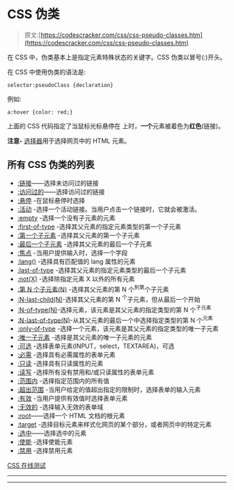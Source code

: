 # CSS 伪类

> 原文:[https://codescracker.com/css/css-pseudo-classes.htm](https://codescracker.com/css/css-pseudo-classes.htm)

在 CSS 中，伪类基本上是指定元素特殊状态的关键字。CSS 伪类以冒号(:)开头。

在 CSS 中使用伪类的语法是:

```
selector:pseudoClass {declaration}
```

例如:

```
a:hover {color: red;}
```

上面的 CSS 代码指定了当鼠标光标悬停在 上时，**一个**元素被着色为**红色**(链接)。

**注意-** [选择器](/css/css-selectors.htm)用于选择网页中的 HTML 元素。

## 所有 CSS 伪类的列表

*   [:链接](/css/css-anchor-pseudo-classes.htm)——选择未访问过的链接
*   [:访问过的](/css/css-anchor-pseudo-classes.htm)——选择访问过的链接
*   [:悬停](/css/css-anchor-pseudo-classes.htm) -在鼠标悬停时选择
*   [:活动](/css/css-anchor-pseudo-classes.htm) -选择一个活动链接。当用户点击一个链接时，它就会被激活。
*   [:empty](/css/css-empty-class.htm) -选择一个没有子元素的元素
*   [:first-of-type](/css/css-first-of-type-class.htm) -选择其父元素的指定元素类型的第一个子元素
*   [:第一个子元素](/css/css-first-child-class.htm) -选择其父元素的第一个子元素
*   [:最后一个子元素](/css/css-last-child-class.htm) -选择其父元素的最后一个子元素
*   [:焦点](/css/css-focus-class.htm) -当用户提供输入时，选择一个字段
*   [:lang()](/css/css-language-pseudo-class.htm) -选择具有匹配值的 lang 属性的元素
*   [:last-of-type](/css/css-last-of-type-class.htm) -选择其父元素的指定元素类型的最后一个子元素
*   [:not(X)](/css/css-negation-pseudo-class.htm) -选择除指定元素 X 以外的所有元素
*   [:第 N 个子元素(N)](/css/css-nth-child-class.htm) -选择其父元素的第 N 个<sup>到第</sup>个子元素
*   [:N-last-child(N)](/css/css-nth-last-child-class.htm)-选择其父元素的第 N <sup>个</sup>子元素，但从最后一个开始
*   [:N-of-type(N)](/css/css-nth-of-type-class.htm)-选择元素，该元素是其父元素的指定类型的第 N 个<sup>子元素</sup>
*   [:N-last-of-type(N)](/css/css-nth-last-of-type-class.htm)-从其父元素的最后一个中选择指定类型的第 N 个<sup>元素</sup>
*   [:only-of-type](/css/css-only-of-type-class.htm) -选择一个元素，该元素是其父元素的指定类型的唯一子元素
*   [:唯一子元素](/css/css-only-child-class.htm) -选择是其父元素的唯一子元素的元素
*   [:可选](/css/css-optional-class.htm) -选择表单元素(INPUT，select，TEXTAREA)，可选
*   [:必需](/css/css-required-class.htm) -选择具有必需属性的表单元素
*   [:只读](/css/css-read-only-class.htm) -选择具有只读属性的元素
*   [:读写](/css/css-read-write-class.htm) -选择所有没有禁用和/或只读属性的表单元素
*   [:范围内](/css/css-in-range-class.htm) -选择指定范围内的所有值
*   [:超出范围](/css/css-out-of-range-class.htm) -当用户给定的值超出指定的限制时，选择表单的输入元素
*   [:有效](/css/css-valid-class.htm) -当用户提供有效值时选择表单元素
*   [:无效的](/css/css-invalid-class.htm) -选择输入无效的表单域
*   [:root](/css/css-root-class.htm)——选择一个 HTML 文档的根元素
*   [:target](/css/css-target-pseudo-class.htm) -选择目标元素来样式化网页的某个部分，或者网页中的特定元素
*   [:选中](/css/css-ui-element-states-pseudo-classes.htm)——选择选中的元素
*   [:使能](/css/css-ui-element-states-pseudo-classes.htm) -选择使能元素
*   [:禁用](/css/css-ui-element-states-pseudo-classes.htm) -选择禁用元素

[CSS 在线测试](/exam/showtest.php?subid=5)

* * *

* * *
